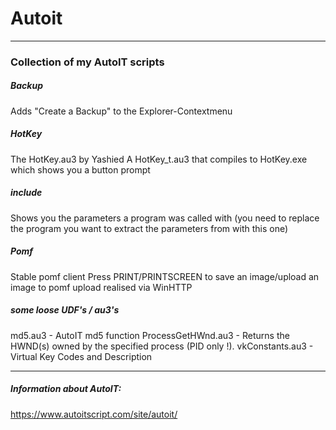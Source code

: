 # Autoit
------------------------
### Collection of my AutoIT scripts

##### Backup
Adds "Create a Backup" to the Explorer-Contextmenu

##### HotKey
The HotKey.au3 by Yashied
A HotKey_t.au3 that compiles to HotKey.exe which shows you a button prompt

##### include
Shows you the parameters a program was called with (you need to replace the program you want to extract the parameters from with this one)

##### Pomf
Stable pomf client
Press PRINT/PRINTSCREEN to save an image/upload an image to pomf
upload realised via WinHTTP

##### some loose UDF's / au3's
md5.au3 - AutoIT md5 function
ProcessGetHWnd.au3 - Returns the HWND(s) owned by the specified process (PID only !).
vkConstants.au3 - Virtual Key Codes and Description

------------------------
##### Information about AutoIT:
https://www.autoitscript.com/site/autoit/
